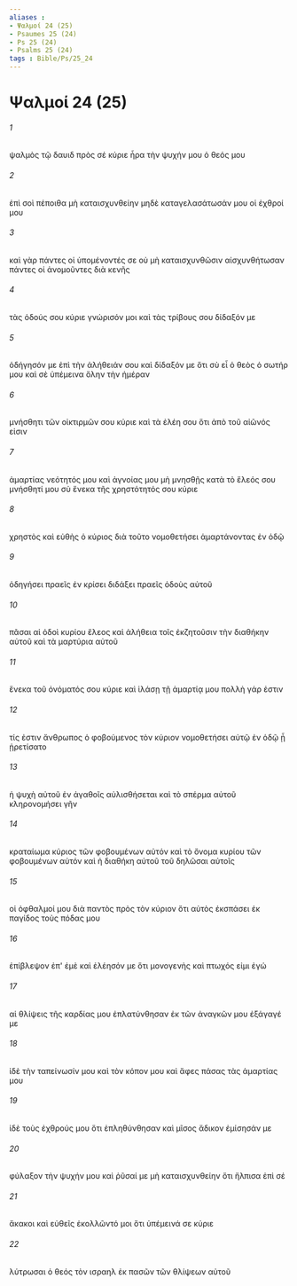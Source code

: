 ```yaml
---
aliases : 
- Ψαλμοί 24 (25)
- Psaumes 25 (24)
- Ps 25 (24)
- Psalms 25 (24)
tags : Bible/Ps/25_24
---
```


# Ψαλμοί 24 (25)

###### 1
ψαλμὸς τῷ δαυιδ πρὸς σέ κύριε ἦρα τὴν ψυχήν μου ὁ θεός μου
###### 2
ἐπὶ σοὶ πέποιθα μὴ καταισχυνθείην μηδὲ καταγελασάτωσάν μου οἱ ἐχθροί μου
###### 3
καὶ γὰρ πάντες οἱ ὑπομένοντές σε οὐ μὴ καταισχυνθῶσιν αἰσχυνθήτωσαν πάντες οἱ ἀνομοῦντες διὰ κενῆς
###### 4
τὰς ὁδούς σου κύριε γνώρισόν μοι καὶ τὰς τρίβους σου δίδαξόν με
###### 5
ὁδήγησόν με ἐπὶ τὴν ἀλήθειάν σου καὶ δίδαξόν με ὅτι σὺ εἶ ὁ θεὸς ὁ σωτήρ μου καὶ σὲ ὑπέμεινα ὅλην τὴν ἡμέραν
###### 6
μνήσθητι τῶν οἰκτιρμῶν σου κύριε καὶ τὰ ἐλέη σου ὅτι ἀπὸ τοῦ αἰῶνός εἰσιν
###### 7
ἁμαρτίας νεότητός μου καὶ ἀγνοίας μου μὴ μνησθῇς κατὰ τὸ ἔλεός σου μνήσθητί μου σὺ ἕνεκα τῆς χρηστότητός σου κύριε
###### 8
χρηστὸς καὶ εὐθὴς ὁ κύριος διὰ τοῦτο νομοθετήσει ἁμαρτάνοντας ἐν ὁδῷ
###### 9
ὁδηγήσει πραεῖς ἐν κρίσει διδάξει πραεῖς ὁδοὺς αὐτοῦ
###### 10
πᾶσαι αἱ ὁδοὶ κυρίου ἔλεος καὶ ἀλήθεια τοῖς ἐκζητοῦσιν τὴν διαθήκην αὐτοῦ καὶ τὰ μαρτύρια αὐτοῦ
###### 11
ἕνεκα τοῦ ὀνόματός σου κύριε καὶ ἱλάσῃ τῇ ἁμαρτίᾳ μου πολλὴ γάρ ἐστιν
###### 12
τίς ἐστιν ἄνθρωπος ὁ φοβούμενος τὸν κύριον νομοθετήσει αὐτῷ ἐν ὁδῷ ᾗ ᾑρετίσατο
###### 13
ἡ ψυχὴ αὐτοῦ ἐν ἀγαθοῖς αὐλισθήσεται καὶ τὸ σπέρμα αὐτοῦ κληρονομήσει γῆν
###### 14
κραταίωμα κύριος τῶν φοβουμένων αὐτόν καὶ τὸ ὄνομα κυρίου τῶν φοβουμένων αὐτόν καὶ ἡ διαθήκη αὐτοῦ τοῦ δηλῶσαι αὐτοῖς
###### 15
οἱ ὀφθαλμοί μου διὰ παντὸς πρὸς τὸν κύριον ὅτι αὐτὸς ἐκσπάσει ἐκ παγίδος τοὺς πόδας μου
###### 16
ἐπίβλεψον ἐπ' ἐμὲ καὶ ἐλέησόν με ὅτι μονογενὴς καὶ πτωχός εἰμι ἐγώ
###### 17
αἱ θλίψεις τῆς καρδίας μου ἐπλατύνθησαν ἐκ τῶν ἀναγκῶν μου ἐξάγαγέ με
###### 18
ἰδὲ τὴν ταπείνωσίν μου καὶ τὸν κόπον μου καὶ ἄφες πάσας τὰς ἁμαρτίας μου
###### 19
ἰδὲ τοὺς ἐχθρούς μου ὅτι ἐπληθύνθησαν καὶ μῖσος ἄδικον ἐμίσησάν με
###### 20
φύλαξον τὴν ψυχήν μου καὶ ῥῦσαί με μὴ καταισχυνθείην ὅτι ἤλπισα ἐπὶ σέ
###### 21
ἄκακοι καὶ εὐθεῖς ἐκολλῶντό μοι ὅτι ὑπέμεινά σε κύριε
###### 22
λύτρωσαι ὁ θεός τὸν ισραηλ ἐκ πασῶν τῶν θλίψεων αὐτοῦ
